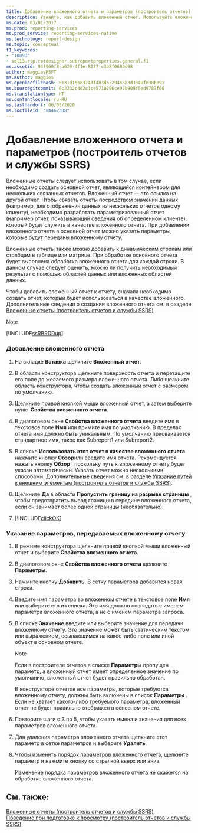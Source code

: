 ```yaml
---
title: Добавление вложенного отчета и параметров (построитель отчетов) | Документация Майкрософт
description: Узнайте, как добавить вложенный отчет. Используйте вложенные отчеты, если необходимо в построителе отчетов создать основной отчет, являющийся контейнером для нескольких связанных отчетов.
ms.date: 03/01/2017
ms.prod: reporting-services
ms.prod_service: reporting-services-native
ms.technology: report-design
ms.topic: conceptual
f1_keywords:
- "10093"
- sql13.rtp.rptdesigner.subreportproperties.general.f1
ms.assetid: 94f960f8-a629-4f1e-8277-c3b8f0680d98
author: maggiesMSFT
ms.author: maggies
ms.openlocfilehash: 9131d15b8374df4b3db22946583d3349f0386e91
ms.sourcegitcommit: 6c2232c4d2c1ce5710296ce97b909f5ed9787f66
ms.translationtype: HT
ms.contentlocale: ru-RU
ms.lasthandoff: 06/05/2020
ms.locfileid: "84462308"
---
```

# <a name="add-a-subreport-and-parameters-report-builder-and-ssrs"></a>Добавление вложенного отчета и параметров (построитель отчетов и службы SSRS)
  Вложенные отчеты следует использовать в том случае, если необходимо создать основной отчет, являющийся контейнером для нескольких связанных отчетов. Вложенный отчет — это ссылка на другой отчет. Чтобы связать отчеты посредством значений данных (например, для отображения данных из нескольких отчетов одному клиенту), необходимо разработать параметризованный отчет (например отчет, показывающий сведения об определенном клиенте), который будет служить в качестве вложенного отчета. При добавлении вложенного отчета в основной отчет можно указать параметры, которые будут переданы вложенному отчету.  
  
 Вложенные отчеты также можно добавить к динамическим строкам или столбцам в таблице или матрице. При обработке основного отчета будет выполнена обработка вложенного отчета для каждой строки. В данном случае следует оценить, можно ли получить необходимый результат с помощью областей данных или вложенных областей данных.  
  
 Чтобы добавить вложенный отчет к отчету, сначала необходимо создать отчет, который будет использоваться в качестве вложенного. Дополнительные сведения о создании вложенного отчета см. в разделе [Вложенные отчеты (построитель отчетов и службы SSRS)](../../reporting-services/report-design/subreports-report-builder-and-ssrs.md).  
  
> [!NOTE]  
>  [!INCLUDE[ssRBRDDup](../../includes/ssrbrddup-md.md)]  
  
### <a name="to-add-a-subreport"></a>Добавление вложенного отчета  
  
1.  На вкладке **Вставка** щелкните **Вложенный отчет**.  
  
2.  В области конструктора щелкните поверхность отчета и перетащите его поле до желаемого размера вложенного отчета. Либо щелкните область конструктора, чтобы создать вложенный отчет с размером по умолчанию.  
  
3.  Щелкните правой кнопкой мыши вложенный отчет, а затем выберите пункт **Свойства вложенного отчета**.  
  
4.  В диалоговом окне **Свойства вложенного отчета** введите имя в текстовое поле **Имя** или примите имя по умолчанию. В пределах отчета имя должно быть уникальным. По умолчанию присваивается стандартное имя, такое как Subreport1 или Subreport2.  
  
5.  В списке **Использовать этот отчет в качестве вложенного отчета** нажмите кнопку **Обзор**или введите имя отчета. Рекомендуется нажать кнопку **Обзор** , поскольку путь к вложенному отчету будет указан автоматически. Указать отчет можно несколькими способами. Дополнительные сведения см. в разделе [Указание путей к внешним элементам (построитель отчетов и службы SSRS)](../../reporting-services/report-design/specifying-paths-to-external-items-report-builder-and-ssrs.md).  
  
6.  Щелкните **Да** в области **Пропустить границу на разрыве страницы** , чтобы предотвратить вывод границы в середине вложенного отчета, если он занимает более одной страницы (необязательно).  
  
7.  [!INCLUDE[clickOK](../../includes/clickok-md.md)]  
  
### <a name="to-specify-parameters-to-pass-to-a-subreport"></a>Указание параметров, передаваемых вложенному отчету  
  
1.  В режиме конструктора щелкните правой кнопкой мыши вложенный отчет и выберите **Свойства вложенного отчета**.  
  
2.  В диалоговом окне **Свойства вложенного отчета** щелкните **Параметры**.  
  
3.  Нажмите кнопку **Добавить**. В сетку параметров добавится новая строка.  
  
4.  Введите имя параметра во вложенном отчете в текстовое поле **Имя** или выберите его из списка. Это имя должно совпадать с именем параметра вложенного отчета, а не с именем параметра запроса.  
  
5.  В списке **Значение** введите или выберите значение для передачи вложенному отчету. Это значение может быть статическим текстом или выражением, ссылающимся на какое-либо поле или иной объект в основном отчете.  
  
    > [!NOTE]  
    >   Если в построителе отчетов в списке **Параметры** пропущен параметр, а вложенный отчет имеет определенное значение по умолчанию, вложенный отчет будет правильно обработан.  
    >   
    >  В конструкторе отчетов все параметры, которые требуются вложенному отчету, должны быть включены в список **Параметры** . Если не хватает какого-либо требуемого параметра, вложенный отчет не будет правильно отображен в основном отчете.  
  
6.  Повторите шаги с 3 по 5, чтобы указать имена и значения для всех параметров вложенного отчета.  
  
7.  Для удаления параметра вложенного отчета щелкните этот параметр в сетке параметров и выберите **Удалить**.  
  
8.  Чтобы изменить порядок параметров вложенного отчета, щелкните параметр и нажмите кнопку со стрелкой вверх или вниз.  
  
     Изменение порядка параметров вложенного отчета не скажется на обработке вложенного отчета.  
  
## <a name="see-also"></a>См. также:  
 [Вложенные отчеты (построитель отчетов и службы SSRS)](../../reporting-services/report-design/subreports-report-builder-and-ssrs.md)   
 [Поведение при подготовке к просмотру (построитель отчетов и службы SSRS)](../../reporting-services/report-design/rendering-behaviors-report-builder-and-ssrs.md)  
  
  
